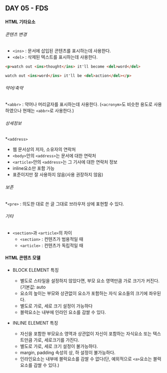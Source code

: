 ## DAY 05 - FDS  


#### HTML 기타요소  


###### 콘텐츠 변경
  * `<ins>` : 문서에 삽입된 콘텐츠를 표시하는데 사용한다.
  * `<del>` : 삭제된 텍스트를 표시하는데 사용한다.

```html
<p>watch out <ins>thought</ins> it'll become <del>word</del>

watch out <ins>word</ins> it'll be <del>action</del></p>
```

###### 약어/축약
  *`<abbr>` : 약어나 머리글자를 표시하는데 사용한다. 
(`<acronym>`도 비슷한 용도로 사용하였으나 현재는 `<abbr>`로 사용한다.)

###### 상세정보
  *`<address>`
  * 웹 문서상의 저자, 소유자의 연락처
  * `<body>`안의 `<address>`는 문서에 대한 연락처
  * `<article>`안의 `<address>`는 그 기사에 대한 연락처 정보
  * inline요소만 포함 가능
  * 표준이지만 잘 사용하지 않음(사용 권장하지 않음)

###### 보존
  *`<pre>` : 의도한 대로 쓴 글 그대로 브라우저 상에 표현할 수 있다.

###### 기타
  * `<section>`과 `<article>`의 차이
    * `<section>` : 컨텐츠가 범용적일 때
    * `<article>` : 컨텐츠가 독립적일 때  
    

#### HTML 콘텐츠 모델

  * BLOCK ELEMENT 특징  
  
    * 별도로 스타일을 설정하지 않았다면, 부모 요소 영역만큼 가로 크기가 커진다.(기본값: auto
    * 요소의 높이는 부모와 상관없이 요소가 포함하는 자식 요소들의 크기에 좌우된다.
    * 별도로 가로, 세로 크기 설정이 가능하다
    * 블럭요소는 내부에 인라인 요소를 감쌀 수 있다.

  * INLINE ELEMENT 특징  
  
    * 자신을 포함한 부모요소 영역과 상관없이 자신이 포함하는 자식요소 또는 텍스트만큼 가로, 세로크기를 가진다.
    * 별도로 가로, 세로 크기 설정이 불가능하다.
    * margin, padding 속성의 상, 하 설정이 불가능하다.
    * 인라인요소는 내부에 블럭요소를 감쌀 수 없다(단, 예외적으로 `<a>`요소는 블럭요소를 감쌀 수 있다.)